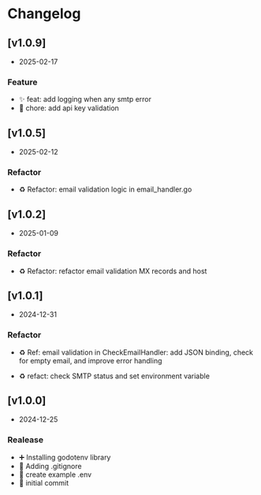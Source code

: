 # Changelog

## [v1.0.9]

- 2025-02-17

### Feature

- ✨ feat: add logging when any smtp error
- 🔐 chore: add api key validation

## [v1.0.5]

- 2025-02-12

### Refactor

- ♻️ Refactor: email validation logic in email_handler.go

## [v1.0.2]

- 2025-01-09

### Refactor

- ♻️ Refactor: refactor email validation MX records and host

## [v1.0.1]

- 2024-12-31

### Refactor

- ♻️ Ref: email validation in CheckEmailHandler: add JSON binding, check for empty email, and improve error handling

- ♻️ refact: check SMTP status and set environment variable

## [v1.0.0]

- 2024-12-25

### Realease

- ➕ Installing godotenv library
- 🙈 Adding .gitignore
- 📝 create example .env
- 🎉 initial commit
